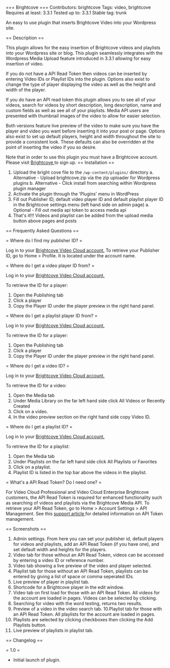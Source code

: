 === Brightcove ===
Contributors: brightcove
Tags: video, brightcove
Requires at least: 3.3.1
Tested up to: 3.3.1
Stable tag: trunk

An easy to use plugin that inserts Brightcove Video into your Wordpress site. 

== Description ==

This plugin allows for the easy insertion of Brightcove videos and playlists into your Wordpress site or blog. This plugin seamlessly integrates with the Wordpress Media Upload feature introduced in 3.3.1 allowing for easy insertion of video. 

If you do not have a API Read Token then videos can be inserted by entering Video IDs or Playlist IDs into the plugin. Options also exist to change the type of player displaying the video as well as the height and width of the player. 

If you do have an API read token this plugin allows you to see all of your videos, search for videos by short description, long description, name and custom fields as well as see all of your playlists. Media API users are presented with thumbnail images of the video to allow for easier selection.

Both versions feature live preview of the video to make sure you have the player and video you want before inserting it into your post or page. Options also exist to set up default players, height and width throughout the site to provide a consistent look. These defaults can also be overridden at the point of inserting the video if you so desire. 

Note that in order to use this plugin you must have a Brightcove account. Please visit <a href='http://www.brightcove.com'> Brightcove </a> to sign up. 
== Installation ==

 1. Upload the bright cove file to the `/wp-content/plugins/` directory 
	a. Alternative - Upload brightcove.zip via the zip uploader for Wordpress plugins 
    b. Alternative - Click install from searching within Wordpress  plugin manager 
 2. Activate the plugin through the 'Plugins' menu in WordPress 
 3. Fill out Publisher ID, default video player ID and default playlist player ID in the Brightcove settings menu (left hand side on admin page) 
	a. Optional - Fill out media api token to access media api 
 4. That's it!!! Videos and playlist can be added from the upload media button above pages and posts


== Frequently Asked Questions ==

= Where do I find my publisher ID? =

Log in to your <a href='"https://my.brightcove.com/"'>Brightcove Video Cloud account.</a>
To retrieve your Publisher ID, go to Home > Profile. It is located under the account name.

= Where do I get a video player ID from? =

Log in to your <a href='"https://my.brightcove.com/"'>Brightcove Video Cloud account.</a>

To retrieve the ID for a player:
1. Open the Publishing tab
2. Click a player
3. Copy the Player ID under the player preview in the right hand panel.

= Where do I get a playlist player ID from? =

Log in to your <a href='"https://my.brightcove.com/"'>Brightcove Video Cloud account.</a>

To retrieve the ID for a player:
1. Open the Publishing tab
2. Click a player
3. Copy the Player ID under the player preview in the right hand panel.


= Where do I get a video ID? =

Log in to your <a href='"https://my.brightcove.com/"'>Brightcove Video Cloud account.</a>

To retrieve the ID for a video:
1. Open the Media tab
2. Under Media Library on the far left hand side click All Videos or Recently Created
3. Click on a video.
4. In the video preview section on the right hand side copy Video ID.


= Where do I get a playlist ID? =

Log in to your <a href='"https://my.brightcove.com/"'>Brightcove Video Cloud account.</a>

To retrieve the ID for a playlist:
1. Open the Media tab
2. Under Playlists on the far left hand side click All Playlists or Favorites
3. Click on a playlist.
4. Playlist ID is listed in the top bar above the videos in the playlist. 


= What's a API Read Token? Do I need one? =

For Video Cloud Professional and Video Cloud Enterprise Brightcove customers, the API Read Token is required for enhanced functionality such as searching of videos and playlists via the Brightcove Media API. To retrieve your API Read Token, go to Home > Account Settings > API Management. See this <a href=' http://support.brightcove.com/en/docs/managing-media-api-tokens'> support article </a> for detailed information on API Token management.

== Screenshots ==

1. Admin settings. From here you can set your publisher id, default players for videos and playlists, add an API Read Token (if you have one), and set default width and heights for the players. 
2. Video tab for those without an API Read Token, videos can be accessed by entering a video ID or reference number. 
3. Video tab showing a live preview of the video and player selected.
4. Playlist tab for those without an API Read Token, playlists can be entered by giving a list of space or comma seperated IDs.
5. Live preview of player in playlist tab. 
6. Shortcode for a Brightcove player in the edit window.
7. Video tab on first load for those with an API Read Token. All videos for the account are loaded in pages. Videos can be selected by clicking. 
8. Searching for video with the word testing, returns two results.
9. Preview of a video in the video search tab.
10.Playlist tab for those with an API Read Token. All playlists for the account are loaded in pages. 
11. Playlists are selected by clicking checkboxes then clicking the Add Playlists button.
12. Live preview of playlists in playlist tab. 

== Changelog ==

= 1.0 =
* Initial launch of plugin.




